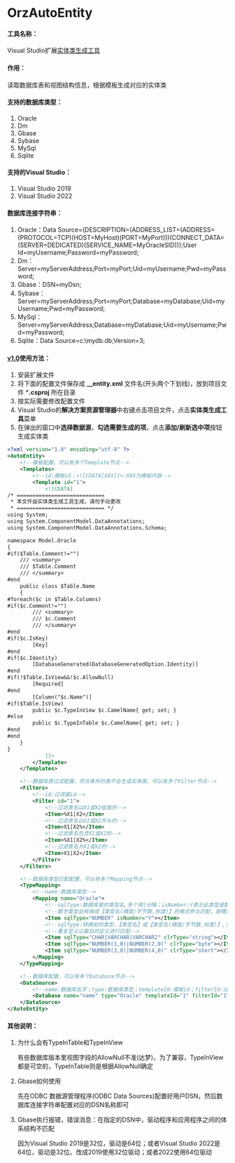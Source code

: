 # OrzAutoEntity

#### 工具名称：

Visual Studio扩展[实体类生成工具](https://github.com/NeedJustWord/OrzAutoEntity)



#### 作用：

读取数据库表和视图结构信息，根据模板生成对应的实体类



#### 支持的数据库类型：

1. Oracle
2. Dm
3. Gbase
4. Sybase
5. MySql
6. Sqlite



#### 支持的Visual Studio：

1. Visual Studio 2019
2. Visual Studio 2022



#### 数据库连接字符串：

1. Oracle：Data Source=(DESCRIPTION=(ADDRESS_LIST=(ADDRESS=(PROTOCOL=TCP)(HOST=MyHost)(PORT=MyPort)))(CONNECT_DATA=(SERVER=DEDICATED)(SERVICE_NAME=MyOracleSID)));User Id=myUsername;Password=myPassword;
2. Dm：Server=myServerAddress;Port=myPort;Uid=myUsername;Pwd=myPassword;
3. Gbase：DSN=myDsn;
4. Sybase：Server=myServerAddress;Port=myPort;Database=myDatabase;Uid=myUsername;Pwd=myPassword;
5. MySql：Server=myServerAddress;Database=myDatabase;Uid=myUsername;Pwd=myPassword;
6. Sqlite：Data Source=c:\mydb.db;Version=3;



#### [v1.0](https://github.com/NeedJustWord/OrzAutoEntity/blob/main/Vsixs/OrzAutoEntity%20v1.0.zip)使用方法：

1. 安装扩展文件
2. 将下面的配置文件保存成 **__entity.xml** 文件名(开头两个下划线)，放到项目文件 ***.csproj** 所在目录
3. 按实际需要修改配置文件
4. Visual Studio的**解决方案资源管理器**中右键点击项目文件，点击**实体类生成工具**菜单
5. 在弹出的窗口中**选择数据源**，**勾选需要生成的项**，点击**添加/刷新选中项**按钮生成实体类

```xml
<?xml version="1.0" encoding="utf-8" ?>
<AutoEntity>
    <!--模板配置，可以有多个Template节点-->
    <Templates>
        <!--id:模板id；<![CDATA[XXX]]>:XXX为模板内容-->
        <Template id="1">
            <![CDATA[
/* ============================
 * 本文件由实体类生成工具生成，请勿手动更改
 * ============================ */
using System;
using System.ComponentModel.DataAnnotations;
using System.ComponentModel.DataAnnotations.Schema;

namespace Model.Oracle
{
#if($Table.Comment!="")
    /// <summary>
    /// $Table.Comment
    /// </summary>
#end
    public class $Table.Name
    {
#foreach($c in $Table.Columns)
#if($c.Comment!="")
        /// <summary>
        /// $c.Comment
        /// </summary>
#end
#if($c.IsKey)
        [Key]
#end
#if($c.Identity)
        [DatabaseGenerated(DatabaseGeneratedOption.Identity)]
#end
#if(!$Table.IsView&&!$c.AllowNull)
        [Required]
#end
        [Column("$c.Name")]
#if($Table.IsView)
        public $c.TypeInView $c.CamelName{ get; set; }
#else
        public $c.TypeInTable $c.CamelName{ get; set; }
#end
#end
    }
}
            ]]>
        </Template>
    </Templates>

    <!--数据库表过滤配置，符合条件的表不会生成实体类，可以有多个Filter节点-->
    <Filters>
        <!--id:过滤器id-->
        <Filter id="1">
            <!--过滤表名以X1或X2结尾的-->
            <Item>%X1|X2</Item>
            <!--过滤表名以X1或X2开头的-->
            <Item>X1|X2%</Item>
            <!--过滤表名包含X1或X2的-->
            <Item>%X1|X2%</Item>
            <!--过滤表名为X1或X2的-->
            <Item>X1|X2</Item>
        </Filter>
    </Filters>

    <!--数据库类型匹配配置，可以有多个Mapping节点-->
    <TypeMapping>
        <!--name:数据库类型-->
        <Mapping name="Oracle">
            <!--sqlType:数据库里的类型名,多个用|分隔；isNumber:Y表示此类型是数字-->
            <!--数字类型会转换成【类型名(精度/字节数,标度)】的格式参与匹配，是精度还是字节数取决于数据库类型和字段类型-->
            <Item sqlType="NUMBER" isNumber="Y"></Item>
            <!--sqlType:转换前的类型，【类型名】或【类型名(精度/字节数,标度)】,多个用|分隔；clrType:转换后的类型-->
            <!--重复定义以最后的定义进行匹配-->
            <Item sqlType="CHAR|VARCHAR|VARCHAR2" clrType="string"></Item>
            <Item sqlType="NUMBER(1,0)|NUMBER(2,0)" clrType="byte"></Item>
            <Item sqlType="NUMBER(3,0)|NUMBER(4,0)" clrType="short"></Item>
        </Mapping>
    </TypeMapping>

    <!--数据库配置，可以有多个Database节点-->
    <DataSource>
        <!--name:数据库名字；type:数据库类型；templateId:模板id；filterId:过滤器id；directory:实体类生成目录；connString:数据库连接字符串-->
        <Database name="name" type="Oracle" templateId="1" filterId="1" directory="Oracle" connString="*"/>
    </DataSource>
</AutoEntity>
```



#### 其他说明：

1. 为什么会有TypeInTable和TypeInView

   有些数据库版本里视图字段的AllowNull不准(达梦)，为了兼容，TypeInView都是可空的，TypeInTable则是根据AllowNull确定

2. Gbase如何使用

   先在ODBC 数据源管理程序(ODBC Data Sources)配置好用户DSN，然后数据库连接字符串配置对应的DSN名称即可

3. Gbase执行报错，错误消息：在指定的DSN中，驱动程序和应用程序之间的体系结构不匹配

   因为Visual Studio 2019是32位，驱动是64位；或者Visual Studio 2022是64位，驱动是32位。改成2019使用32位驱动；或者2022使用64位驱动